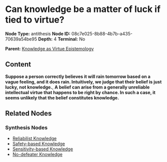 # Can knowledge be a matter of luck if tied to virtue?

**Node Type:** antithesis
**Node ID:** 08c7e025-8b88-4b7b-a435-70639a54be95
**Depth:** 4
**Terminal:** No

**Parent:** [Knowledge as Virtue Epistemology](knowledge-as-virtue-epistemology-synthesis-916eea32-eeaa-4ef8-aac3-837f42ba6291.md)

## Content

**Suppose a person correctly believes it will rain tomorrow based on a vague feeling, and it does rain. Intuitively, we judge that their belief is just lucky, not knowledge.**, **A belief can arise from a generally unreliable intellectual virtue that happens to be right by chance. In such a case, it seems unlikely that the belief constitutes knowledge.**

## Related Nodes

### Synthesis Nodes

- [Reliabilist Knowledge](reliabilist-knowledge-synthesis-fde624ef-d56e-4245-a60b-baf025a26de4.md)
- [Safety-based Knowledge](safety-based-knowledge-synthesis-4a3a9cc7-0e28-4a82-884b-ff71ba1ad635.md)
- [Sensitivity-based Knowledge](sensitivity-based-knowledge-synthesis-fb74a4aa-e627-422a-abe8-e1bf8e7f94b0.md)
- [No-defeater Knowledge](no-defeater-knowledge-synthesis-9edaaffa-555d-4f4b-ae06-5754db3198b0.md)
